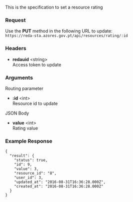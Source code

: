 This is the specification to set a resource rating

### Request

Use the **PUT** method in the following URL to update:  
`https://reda-sta.azores.gov.pt/api/resources/rating/:id`

### Headers

* **redauid** &lt;string&gt;  
   Access token to update

### Arguments

Routing parameter

* **:id** &lt;int&gt;  
   Resource id to update


JSON Body

* **value** &lt;int&gt;  
   Rating value

### Example Response

```
{
  "result": {
    "status": true,
    "id": 9,
    "value": 3,
    "resource_id": "8",
    "user_id": 3,
    "updated_at": "2016-08-31T16:36:28.000Z",
    "created_at": "2016-08-31T16:36:28.000Z"
  }
}
```